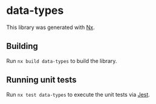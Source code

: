 # data-types

This library was generated with [Nx](https://nx.dev).

## Building

Run `nx build data-types` to build the library.

## Running unit tests

Run `nx test data-types` to execute the unit tests via [Jest](https://jestjs.io).
